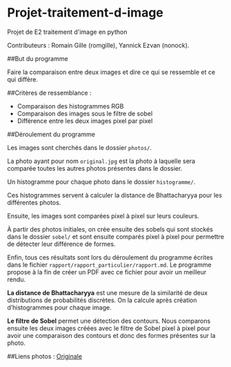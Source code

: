 # Projet-traitement-d-image
Projet de E2 traitement d'image en python

Contributeurs : Romain Gille (romgille), Yannick Ezvan (nonock).

##But du programme

Faire la comparaison entre deux images et dire ce qui se ressemble et ce qui
diffère.

##Critères de ressemblance :

* Comparaison des histogrammes RGB
* Comparaison des images sous le filtre de sobel
* Différence entre les deux images pixel par pixel

##Déroulement du programme

Les images sont cherchés dans le dossier `photos/`.

La photo ayant pour nom `original.jpg` est la photo à laquelle sera comparée
toutes les autres photos présentes dans le dossier.

Un histogramme pour chaque photo dans le dossier `histogramme/`.

Ces histogrammes servent à calculer la distance de Bhattacharyya pour les
différentes photos.

Ensuite, les images sont comparées pixel à pixel sur leurs couleurs.

À partir des photos initiales, on crée ensuite des sobels qui sont stockés dans
le dossier `sobel/` et sont ensuite comparés pixel à pixel pour permettre de
détecter leur différence de formes.

Enfin, tous ces résultats sont lors du déroulement du programme écrites dans le
fichier `rapport/rapport_particulier/rapport.md`. Le programme propose à la fin
de créer un PDF avec ce fichier pour avoir un meilleur rendu.

**La distance de Bhattacharyya** est une mesure de la similarité de deux
distributions de probabilités discrètes. On la calcule après création
d’histogrammes pour chaque image.

**Le filtre de Sobel** permet une détection des contours. Nous comparons
ensuite les deux images créées avec le filtre de Sobel pixel à pixel pour avoir
une comparaison des contours et donc des formes présentes sur la photo.


##Liens photos :
[Originale](http://farm9.static.flickr.com/8329/8086409595_92b9bb908a_b.jpg)
